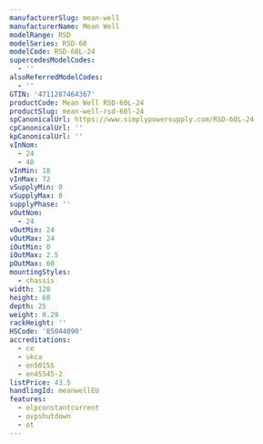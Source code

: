 ```yaml
---
manufacturerSlug: mean-well
manufacturerName: Mean Well
modelRange: RSD
modelSeries: RSD-60
modelCode: RSD-60L-24
supercedesModelCodes:
  - ''
alsoReferredModelCodes:
  - ''
GTIN: '4711287464367'
productCode: Mean Well RSD-60L-24
productSlug: mean-well-rsd-60l-24
spCanonicalUrl: https://www.simplypowersupply.com/RSD-60L-24
cpCanonicalUrl: ''
kpCanonicalUrl: ''
vInNom:
  - 24
  - 48
vInMin: 18
vInMax: 72
vSupplyMin: 0
vSupplyMax: 0
supplyPhase: ''
vOutNom:
  - 24
vOutMin: 24
vOutMax: 24
iOutMin: 0
iOutMax: 2.5
pOutMax: 60
mountingStyles:
  - chassis
width: 128
height: 60
depth: 25
weight: 0.29
rackHeight: ''
HSCode: '85044090'
accreditations:
  - ce
  - ukca
  - en50155
  - en45545-2
listPrice: 43.5
handlingId: meanwellEU
features:
  - olpconstantcurrent
  - ovpshutdown
  - ot
---
```


